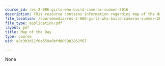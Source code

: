 ```yaml
---
course_id: res-2-006-girls-who-build-cameras-summer-2016
description: This resource contains information regarding map of the day.
file_location: /coursemedia/res-2-006-girls-who-build-cameras-summer-2016/e8c3b3d11f0a559a0bfd805982862f67_MITRES_2_006SUM16_MapDay.pdf
file_type: application/pdf
layout: pdf
title: Map of the Day
type: course
uid: e8c3b3d11f0a559a0bfd805982862f67

---
```

None